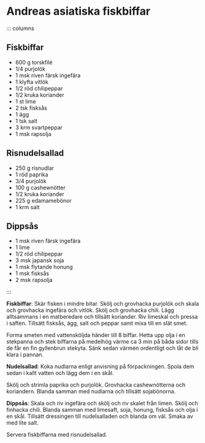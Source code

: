 # Andreas asiatiska fiskbiffar

::: columns

## Fiskbiffar

- 600 g torskfilé
- 1/4 purjolök
- 1 msk riven färsk ingefära
- 1 klyfta vitlök
- 1/2 röd chilipeppar
- 1/2 kruka koriander
- 1 st lime
- 2 tsk fisksås
- 1 ägg
- 1 tsk salt
- 3 krm svartpeppar
- 1 msk rapsolja

## Risnudelsallad

- 250 g risnudlar
- 1 röd paprika
- 3/4 purjolök
- 100 g cashewnötter
- 1/2 kruka koriander
- 225 g edamamebönor
- 1 krm salt

## Dippsås

- 1 msk riven färsk ingefära
- 1 lime
- 1/2 röd chilipeppar
- 3 msk japansk soja
- 1 msk flytande honung
- 1 msk fisksås
- 2 msk rapsolja

:::

**Fiskbiffar**: Skär fisken i mindre bitar. Skölj och grovhacka purjolök och skala och grovhacka ingefära och vitlök. Skölj och
grovhacka chili. Lägg alltsammans i en matberedare och tillsätt koriander. Riv limeskal och pressa i saften. Tillsätt
fisksås, ägg, salt och peppar samt mixa till en slät smet.

Forma smeten med vattensköljda händer till 8 biffar. Hetta upp olja i en stekpanna och stek biffarna på medelhög värme
ca 3 min på båda sidor tills de får en fin gyllenbrun stekyta. Sänk sedan värmen ordentligt och låt de bli klara i
pannan.

**Nudelsallad**: Koka nudlarna enligt anvisning på förpackningen. Spola dem sedan i kallt vatten och lägg dem i en skål.

Skölj och strimla paprika och purjolök. Grovhacka cashewnötterna och koriandern. Blanda samman med nudlarna och tillsätt
sojabönorna.

**Dippsås**: Skala och riv ingefära och skölj och riv skalet från limen. Skölj och finhacka chili. Blanda samman med limesaft, soja,
honung, fisksås och olja i en skål. Tillsätt dressingen till nudelsalladen och blanda om väl. Smaka av med lite salt.

Servera fiskbiffarna med risnudelsallad.